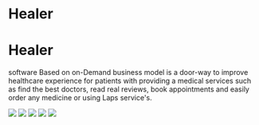# Healer
# Healer

software Based on on-Demand business model is a door-way to improve healthcare experience for patients with providing a medical services such as find the best doctors, read real reviews, book appointments and easily order any medicine or using Laps service&#39;s.

![](RackMultipart20200804-4-1ysk444_html_1c84af9de27abe44.png) ![](RackMultipart20200804-4-1ysk444_html_90a4a267905525e4.jpg) ![](RackMultipart20200804-4-1ysk444_html_f26853aae79c2d2f.png) ![](RackMultipart20200804-4-1ysk444_html_8c714f94525ad78e.png) ![](RackMultipart20200804-4-1ysk444_html_7fb48a41274bc349.jpg)
